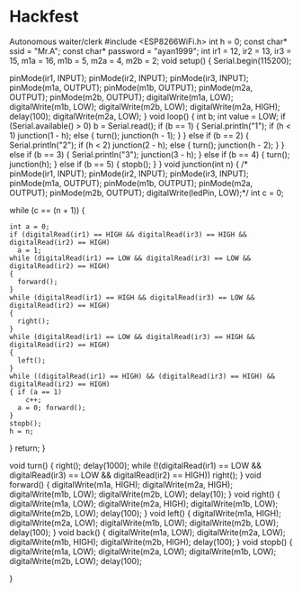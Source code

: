 # Hackfest
Autonomous waiter/clerk
#include <ESP8266WiFi.h>
int h = 0;
const char* ssid = "Mr.A";
const char* password = "ayan1999";
int ir1 = 12, ir2 = 13, ir3 = 15, m1a = 16, m1b = 5, m2a = 4, m2b = 2;
void setup() {
  Serial.begin(115200);

  pinMode(ir1, INPUT);
  pinMode(ir2, INPUT);
  pinMode(ir3, INPUT);
  pinMode(m1a, OUTPUT);
  pinMode(m1b, OUTPUT);
  pinMode(m2a, OUTPUT);
  pinMode(m2b, OUTPUT);
  digitalWrite(m1a, LOW);
  digitalWrite(m1b, LOW);
  digitalWrite(m2b, LOW);
  digitalWrite(m2a, HIGH);
  delay(100);
  digitalWrite(m2a, LOW);
}
void loop() {
  int b; int value = LOW;
  if (Serial.available() > 0)
    b = Serial.read();
  if (b == 1)
  { Serial.println("1");
    if (h < 1)
      junction(1 - h);
    else
    {
      turn();
      junction(h - 1);
    }
  }
  else if (b == 2) {
    Serial.println("2");
    if (h < 2)
      junction(2 - h);
    else
    {
      turn();
      junction(h - 2);
    }
  }
  else if (b == 3) {
    Serial.println("3");
    junction(3 - h);
  }
  else if (b == 4) {
    turn();
    junction(h);
  }
  else if (b == 5) {
    stopb();
  }
}
void junction(int n)
{ /*  pinMode(ir1, INPUT);
    pinMode(ir2, INPUT);
    pinMode(ir3, INPUT);
    pinMode(m1a, OUTPUT);
    pinMode(m1b, OUTPUT);
    pinMode(m2a, OUTPUT);
    pinMode(m2b, OUTPUT);
    digitalWrite(ledPin, LOW);*/
  int c = 0;

  while (c == (n + 1))
  {

    int a = 0;
    if (digitalRead(ir1) == HIGH && digitalRead(ir3) == HIGH && digitalRead(ir2) == HIGH)
      a = 1;
    while (digitalRead(ir1) == LOW && digitalRead(ir3) == LOW && digitalRead(ir2) == HIGH)
    {
      forward();
    }
    while (digitalRead(ir1) == HIGH && digitalRead(ir3) == LOW && digitalRead(ir2) == HIGH)
    {
      right();
    }
    while (digitalRead(ir1) == LOW && digitalRead(ir3) == HIGH && digitalRead(ir2) == HIGH)
    {
      left();
    }
    while ((digitalRead(ir1) == HIGH) && (digitalRead(ir3) == HIGH) && digitalRead(ir2) == HIGH)
    { if (a == 1)
        c++;
      a = 0; forward();
    }
    stopb();
    h = n;
  }
  return;
}

void turn()
{
  right();
  delay(1000);
  while (!(digitalRead(ir1) == LOW && digitalRead(ir3) == LOW && digitalRead(ir2) == HIGH))
    right();
}
void forward()
{
  digitalWrite(m1a, HIGH);
  digitalWrite(m2a, HIGH);
  digitalWrite(m1b, LOW);
  digitalWrite(m2b, LOW);
  delay(10);
}
void right()
{
  digitalWrite(m1a, LOW);
  digitalWrite(m2a, HIGH);
  digitalWrite(m1b, LOW);
  digitalWrite(m2b, LOW);
  delay(100);
}
void left()
{
  digitalWrite(m1a, HIGH);
  digitalWrite(m2a, LOW);
  digitalWrite(m1b, LOW);
  digitalWrite(m2b, LOW);
  delay(100);
}
void back()
{
  digitalWrite(m1a, LOW);
  digitalWrite(m2a, LOW);
  digitalWrite(m1b, HIGH);
  digitalWrite(m2b, HIGH);
  delay(100);
}
void stopb()
{
  digitalWrite(m1a, LOW);
  digitalWrite(m2a, LOW);
  digitalWrite(m1b, LOW);
  digitalWrite(m2b, LOW);
  delay(100);

}
